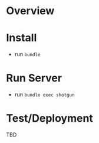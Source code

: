 # Overview

# Install
- run `bundle`

# Run Server
- run `bundle exec shotgun`

# Test/Deployment
TBD